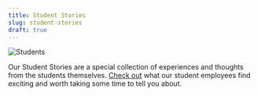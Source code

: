 ```yaml
---
title: Student Stories
slug: student-stories
draft: true
---
```


![Students](/images/2017_BootCamp_smaller.jpg#right)

Our Student Stories are a special collection of experiences and thoughts from the students themselves. [Check out](
</tag/student-stories/>) what our student employees find exciting and worth taking some time to tell you about.
